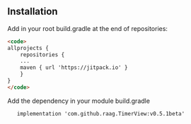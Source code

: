 ## Installation

Add in your root build.gradle at the end of repositories:

```html
<code>
allprojects {
    repositories {
	...
	maven { url 'https://jitpack.io' }
    }
}
</code>
```

Add the dependency in your module build.gradle
```html
   implementation 'com.github.raag.TimerView:v0.5.1beta'
```
